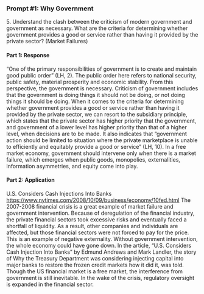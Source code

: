 ### Prompt #1: Why Government
5\. Understand the clash between the criticism of modern government and government as necessary. What are the criteria for determining whether government provides a good or service rather than having it provided by the private sector? (Market Failures)

#### Part 1: Response
“One of the primary responsibilities of government is to create and maintain good public order” (LH, 2). The public order here refers to national security, public safety, material prosperity and economic stability. From this perspective, the government is necessary. Criticism of government includes that the government is doing things it should not be doing, or not doing things it should be doing.
When it comes to the criteria for determining whether government provides a good or service rather than having it provided by the private sector, we can resort to the subsidiary principle, which states that the private sector has higher priority that the government, and government of a lower level has higher priority than that of a higher level, when decisions are to be made. It also indicates that “government action should be limited to situation where the private marketplace is unable to efficiently and equitably provide a good or service” (LH, 10).  In a free market economy, government should intervene only when there is a market failure, which emerges when public goods, monopolies, externalities, information asymmetries, and equity come into play.

#### Part 2: Application
U.S. Considers Cash Injections Into Banks
https://www.nytimes.com/2008/10/09/business/economy/10fed.html
The 2007-2008 financial crisis is a great example of market failure and government intervention. Because of deregulation of the financial industry, the private financial sectors took excessive risks and eventually faced a shortfall of liquidity. As a result, other companies and individuals are affected, but those financial sectors were not forced to pay for the price. This is an example of negative externality. Without government intervention, the whole economy could have gone down. In the article, “U.S. Considers Cash Injection Into Banks” by Edmund Andrews and Mark Landler, the story of Why the Treasury Department was considering injecting capital into major banks to restore the frozen credit markets how it did it, was told. Though the US financial market is a free market, the interference from government is still inevitable. In the wake of the crisis, regulatory oversight is expanded in the financial sector.

